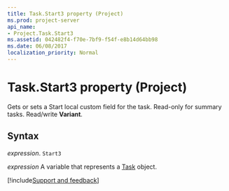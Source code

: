 ```yaml
---
title: Task.Start3 property (Project)
ms.prod: project-server
api_name:
- Project.Task.Start3
ms.assetid: 042482f4-f70e-7bf9-f54f-e8b14d64bb98
ms.date: 06/08/2017
localization_priority: Normal
---
```



# Task.Start3 property (Project)

Gets or sets a Start local custom field for the task. Read-only for summary tasks. Read/write  **Variant**.


## Syntax

_expression_. `Start3`

_expression_ A variable that represents a [Task](./Project.Task.md) object.

[!include[Support and feedback](~/includes/feedback-boilerplate.md)]